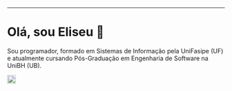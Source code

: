 
---

# Olá, sou Eliseu 👋


Sou programador, formado em Sistemas de Informação pela UniFasipe (UF) e atualmente cursando Pós-Graduação em Engenharia de Software na UniBH (UB).

<a href="https://www.linkedin.com/in/eueliseeu/" target="_blank" rel="noreferrer"> <img src="https://upload.wikimedia.org/wikipedia/commons/thumb/8/81/LinkedIn_icon.svg/72px-LinkedIn_icon.svg.png?20210220164014" alt="vuejs" width="20" height="20"/> </a> 
